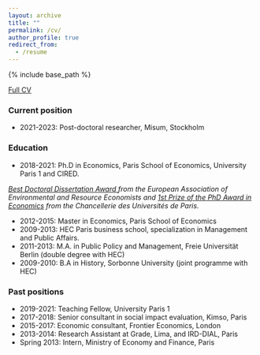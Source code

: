 ```yaml
---
layout: archive
title: ""
permalink: /cv/
author_profile: true
redirect_from:
  - /resume
---
```


{% include base_path %}

[Full CV](http://marionleroutier.github.io/files/Leroutier_cv_EN.pdf)
### Current position

* 2021-2023: Post-doctoral researcher, Misum, Stockholm

### Education

* 2018-2021: Ph.D in Economics, Paris School of Economics, University Paris 1 and CIRED. 

*<a href="https://www.eaere.org/best-european-doctoral-dissertation-award/">Best Doctoral Dissertation Award </a> from the European Association of Environmental and Resource Economists and <a href="https://www.sorbonne.fr/wp-content/uploads/Liste-Laur%C3%A9ats-PDC-2022.pdf">1st Prize of the PhD Award in Economics</a> from the Chancellerie des Universités de Paris.*

* 2012-2015: Master in Economics, Paris School of Economics
* 2009-2013: HEC Paris business school, specialization in Management and Public Affairs. 
* 2011-2013: M.A. in Public Policy and Management, Freie Universität Berlin (double degree with HEC)
* 2009-2010: B.A in History, Sorbonne University (joint programme with HEC)



### Past positions

* 2019-2021: Teaching Fellow, University Paris 1
* 2017-2018: Senior consultant in social impact evaluation, Kimso, Paris
* 2015-2017: Economic consultant, Frontier Economics, London
* 2013-2014: Research Assistant at Grade, Lima, and IRD-DIAL, Paris
* Spring 2013: Intern, Ministry of Economy and Finance, Paris






 
  

